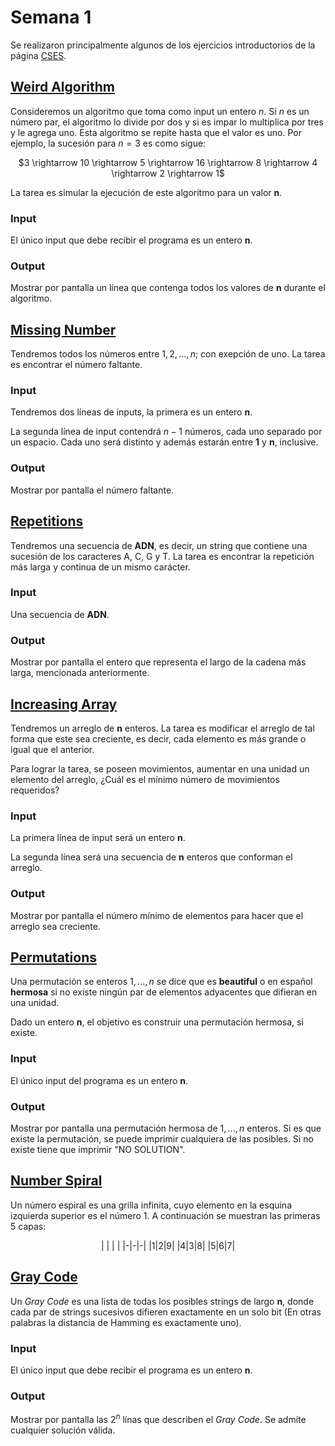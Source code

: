 # Semana 1

Se realizaron principalmente algunos de los ejercicios introductorios de la página [CSES](https://cses.fi/problemset/).

## [Weird Algorithm](https://cses.fi/problemset/task/1068)
Consideremos un algoritmo que toma como input un entero *n*. Si *n* es un número par, el algoritmo lo divide por dos y si es impar lo multiplica por tres y le agrega uno. Esta algoritmo se repite hasta que el valor es uno. Por ejemplo, la sucesión para $n = 3$ es como sigue:

<p align="center">
  $3 \rightarrow 10 \rightarrow 5 \rightarrow 16 \rightarrow 8 \rightarrow 4 \rightarrow 2 \rightarrow 1$
</p>

La tarea es simular la ejecución de este algoritmo para un valor **n**.
### Input
El único input que debe recibir el programa es un entero **n**.

### Output
Mostrar por pantalla un línea que contenga todos los valores de **n** durante el algoritmo.

## [Missing Number](https://cses.fi/problemset/task/1083)
Tendremos todos los números entre $1,2, ..., n$; con exepción de uno. La tarea es encontrar el número faltante.

### Input
Tendremos dos líneas de inputs, la primera es un entero **n**.

La segunda línea de input contendrá $n-1$ números, cada uno separado por un espacio. Cada uno será distinto y además estarán entre **1** y **n**, inclusive.

### Output
Mostrar por pantalla el número faltante.

## [Repetitions](https://cses.fi/problemset/task/1069)
Tendremos una secuencia de **ADN**, es decir, un string que contiene una sucesión de los caracteres A, C, G y T. La tarea es encontrar la repetición más larga y continua de un mismo carácter.

### Input
Una secuencia de **ADN**.

### Output
Mostrar por pantalla el entero que representa el largo de la cadena más larga, mencionada anteriormente.

## [Increasing Array](https://cses.fi/problemset/task/1094)
Tendremos un arreglo de **n** enteros. La tarea es modificar el arreglo de tal forma que este sea creciente, es decir, cada elemento es más grande o igual que el anterior.

Para lograr la tarea, se poseen movimientos, aumentar en una unidad un elemento del arreglo, ¿Cuál es el mínimo número de movimientos requeridos?

### Input
La primera línea de input será un entero **n**.

La segunda línea será una secuencia de **n** enteros que conforman el arreglo.

### Output
Mostrar por pantalla el número mínimo de elementos para hacer que el arreglo sea creciente.

## [Permutations](https://cses.fi/problemset/task/1070)
Una permutación se enteros $1, ..., n$ se dice que es **beautiful** o en español **hermosa** si no existe ningún par de elementos adyacentes que difieran en una unidad.

Dado un entero **n**, el objetivo es construir una permutación hermosa, si existe.

### Input
El único input del programa es un entero **n**.

### Output
Mostrar por pantalla una permutación hermosa de $1, ..., n$ enteros. Si es que existe la permutación, se puede imprimir cualquiera de las posibles. Si no existe tiene que imprimir "NO SOLUTION".

## [Number Spiral](https://cses.fi/problemset/task/1071)
Un número espiral es una grilla infinita, cuyo elemento en la esquina izquierda superior es el número 1. A continuación se muestran las primeras 5 capas:

<p align="center">
| | | |
|-|-|-|
|1|2|9|
|4|3|8|
|5|6|7|
</p>

## [Gray Code](https://cses.fi/problemset/task/2205)

Un *Gray Code* es una lista de todas los posibles strings de largo **n**, donde cada par de strings sucesivos difieren exactamente en un solo bit (En otras palabras la distancia de Hamming es exactamente uno).

### Input
El único input que debe recibir el programa es un entero **n**.

### Output
Mostrar por pantalla las $2^n$ línas que describen el *Gray Code*. Se admite cualquier solución válida.
